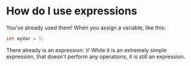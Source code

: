 # How do I use expressions

You've already used them! When you assign a variable, like this:

```java
int myVar = 5;
```

There already is an expression: `5`! While it is an extremely simple expression, that doesn't perform any operations, it is still an expression.
